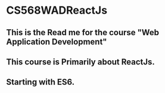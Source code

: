 # CS568WADReactJs
## This is the Read me for the course "Web Application Development" 
## This course is Primarily about ReactJs. 
## Starting with ES6. 
